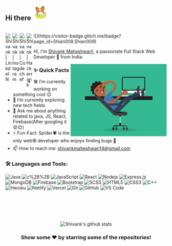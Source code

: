 ### <h2>Hi there <img height="50" alt="GIF" src="https://github.com/shian009/shian009/blob/master/assets/hi.gif" /></h2>

<br/>

<a href="https://www.linkedin.com/in/shivank-maheshwari-a0726517b/">
  <img align="left" alt="Shivank | LinkdeIN" width="22px" src="https://cdn.jsdelivr.net/npm/simple-icons@v3/icons/linkedin.svg" />
</a>
<a href="https://www.instagram.com/_shivank_2000/">
  <img align="left" alt="Shivank | Instagram" width="22px" src="https://cdn.jsdelivr.net/npm/simple-icons@v3/icons/instagram.svg" />
</a>
<a href="https://www.codechef.com/users/shivank009">
  <img align="left" alt="Shivank | Codechef" width="22px" src="https://cdn.jsdelivr.net/npm/simple-icons@v3/icons/codechef.svg" />
</a>
<a href="https://leetcode.com/shivankmaheshwari14/">
  <img align="left" alt="Shivank | Hackerrank" width="22px" src="https://cdn.jsdelivr.net/npm/simple-icons@v3/icons/leetcode.svg" />
</a>
![](https://visitor-badge.glitch.me/badge?page_id=Shian009.Shian009)

<br/>

Hi, I'm [Shivank Maheshwari!](https://shian009.github.io), a passionate Full Stack Web Developer 🚀 from India.

 <img align="right" width="300"  alt="GIF" src="https://github.com/shian009/shian009/blob/master/assets/codey.gif" />
  
### ✨ Quick Facts

- 🛠 I’m currently working on something cool 😉
- 🌱 I’m currently exploring new tech fields
- 💬 Ask me about anything related to java, JS, React, Firebase(After googling it 😜😌)
- ⚡️ Fun-Fact: Spider🕷️ is the only web🕸️ developer who enjoys finding bugs 🐛
- 📫 How to reach me: shivankmaheshwari14@gmail.com

### 🛠️ Languages and Tools:

![Java](https://img.shields.io/badge/-Java-black?style=flat-square&logo=java)
![c%2B%2B](https://img.shields.io/badge/C++-Solutions-black.svg?style=flat-square&logo=c%2B%2B)
![JavaScript](https://img.shields.io/badge/-JavaScript-black?style=flat-square&logo=javascript)
![React](https://img.shields.io/badge/-React-black?style=flat-square&logo=react)
![Nodejs](https://img.shields.io/badge/-Nodejs-black?style=flat-square&logo=Node.js)
![Express.js](https://img.shields.io/badge/-Express-black?style=flat-square&logo=expressjs)
![MongoDB](https://img.shields.io/badge/-MongoDB-black?style=flat-square&logo=mongodb)
![Firebase](https://img.shields.io/badge/-Firebase-black?style=flat-square&logo=Firebase)
![Bootstrap](https://img.shields.io/badge/-Bootstrap-black?style=flat-square&logo=bootstrap)
![SCSS](https://img.shields.io/badge/-SCSS-black?style=flat-square&logo=SASS)
![HTML5](https://img.shields.io/badge/-HTML5-black?style=flat-square&logo=html5&logoColor=white)
![CSS3](https://img.shields.io/badge/-CSS3-black?style=flat-square&logo=css3)
![C++](https://img.shields.io/badge/-C-black?style=flat-square&logo=c)
![Heroku](https://img.shields.io/badge/-Heroku-black?style=flat-square&logo=heroku)
![Netlify](https://img.shields.io/badge/-Netlify-black?style=flat-square&logo=netlify)
![Vercel](https://img.shields.io/badge/-Vercel-black?style=flat-square&logo=vercel)
![Git](https://img.shields.io/badge/-Git-black?style=flat-square&logo=git)
![GitHub](https://img.shields.io/badge/-GitHub-black?style=flat-square&logo=github)
![VS Code](https://img.shields.io/badge/-visualstudiocode-black?style=-flat-square&logo=visual-studio-code)

<br/>
<br/>
<br/>
<br/>

<div align="center">

![Shivank's github stats](https://github-readme-stats.vercel.app/api?username=shian009&count_private=true&show_icons=true&theme=radical)

</div>

<div align="center">

### Show some ❤️ by starring some of the repositories!

</div>
